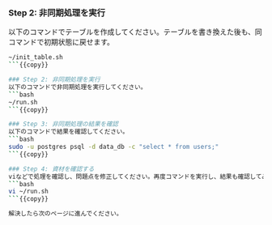 ### Step 2: 非同期処理を実行
以下のコマンドでテーブルを作成してください。テーブルを書き換えた後も、同コマンドで初期状態に戻せます。
```bash
~/init_table.sh
```{{copy}}

### Step 2: 非同期処理を実行
以下のコマンドで非同期処理を実行してください。
```bash
~/run.sh
```{{copy}}

### Step 3: 非同期処理の結果を確認
以下のコマンドで結果を確認してください。
```bash
sudo -u postgres psql -d data_db -c "select * from users;"
```{{copy}}

### Step 4: 資材を確認する
viなどで処理を確認し、問題点を修正してください。再度コマンドを実行し、結果も確認してみましょう。
```bash
vi ~/run.sh
```{{copy}}

解決したら次のページに進んでください。